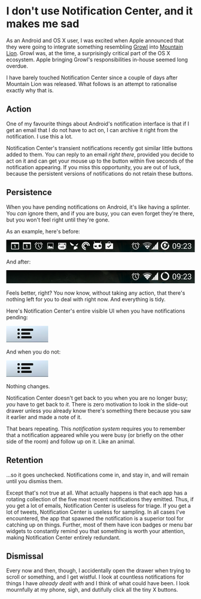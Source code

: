 # I don't use Notification Center, and it makes me sad

As an Android and OS X user, I was excited when Apple announced that they were
going to integrate something resembling [Growl][growl] into [Mountain
Lion][ars]. Growl was, at the time, a surprisingly critical part of the OS X
ecosystem. Apple bringing Growl's responsibilities in-house seemed long
overdue.

I have barely touched Notification Center since a couple of days after Mountain
Lion was released. What follows is an attempt to rationalise exactly why that
is.

## Action

One of my favourite things about Android's notification interface is that if I
get an email that I do not have to act on, I can archive it right from the
notification. I use this a lot.

Notification Center's transient notifications recently got similar little
buttons added to them. You can reply to an email *right there*, provided you
decide to act on it and can get your mouse up to the button within five seconds
of the notification appearing. If you miss this opportunity, you are out of
luck, because the persistent versions of notifications do not retain these
buttons.

## Persistence

When you have pending notifications on Android, it's like having a splinter.
You *can* ignore them, and if you are busy, you can even forget they're there,
but you won't feel right until they're gone.

As an example, here's before:

![A messy status bar full of icons vying for attention.](android-full.png)

And after:

![The same status bar, but with no icons. Much cleaner.](android-empty.png)

Feels better, right? You now know, without taking any action, that there's
nothing left for you to deal with right now. And everything is tidy.

Here's Notification Center's entire visible UI when you have notifications
pending:

![An icon that one can assume is supposed to represent notifications, with no badges or any indication that something important is here.](osx-full.png)

And when you do not:

![Literally exactly the same image as the previous one.](osx-empty.png)

Nothing changes.

Notification Center doesn't get back to you when you are no longer busy; *you*
have to get back to *it*. There is zero motivation to look in the slide-out
drawer unless you already know there's something there because you saw it
earlier and made a note of it.

That bears repeating. This *notification system* requires you to remember that
a notification appeared while you were busy (or briefly on the other side of
the room) and follow up on it. Like an animal.

## Retention

…so it goes unchecked. Notifications come in, and stay in, and will remain
until you dismiss them.

Except that's not true at all. What actually happens is that each app has a
rotating collection of the five most recent notifications they emitted. Thus,
if you get a lot of emails, Notification Center is useless for triage. If you
get a lot of tweets, Notification Center is useless for sampling. In all cases
I've encountered, the app that spawned the notification is a superior tool for
catching up on things. Further, most of them have icon badges or menu bar
widgets to constantly remind you that something is worth your attention, making
Notification Center entirely redundant.

## Dismissal

Every now and then, though, I accidentally open the drawer when trying to
scroll or something, and I get wistful. I look at countless notifications for
things I have *already dealt with* and I think of what could have been. I look
mournfully at my phone, sigh, and dutifully click all the tiny X buttons.

[growl]: https://en.wikipedia.org/wiki/Growl_%28software%29
[ars]: http://arstechnica.com/apple/2012/07/os-x-10-8/4/#notification-center
